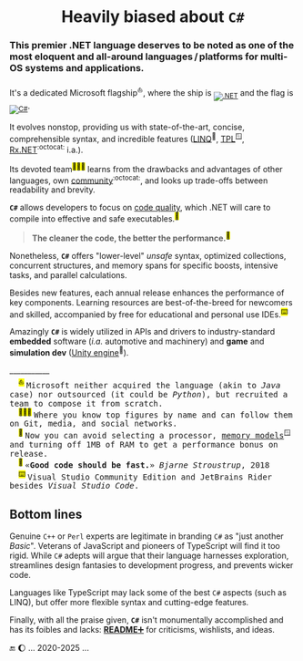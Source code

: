 <h1 align="center">Heavily biased about <code>C#</code></h1>

### This premier **.NET** language deserves to be noted as one of the most eloquent and all-around languages&thinsp;/&thinsp;platforms for multi-OS systems and applications. 
It's a dedicated Microsoft flagship<sup>⛵</sup>, where the ship is <sub>[![.NET](https://img.shields.io/badge/.NET-512BD4?logo=dotnet&logoColor=fff)](#)</sub> and the flag is <sub>[![C#](https://custom-icon-badges.demolab.com/badge/C%23-%23239120.svg?logo=cshrp&logoColor=white)](#)</sub>.

It evolves nonstop, providing us with state-of-the-art, concise, comprehensible syntax, and incredible features ([LINQ](https://stackoverflow.com/questions/2321724/where-can-i-get-a-good-concise-linq-cheatsheet)<sup>🔗</sup>, [TPL](https://docs.microsoft.com/en-us/dotnet/standard/parallel-programming/task-parallel-library-tpl)<sup>🪟</sup>, [Rx.NET](https://github.com/dotnet/reactive)<sup>:octocat:</sup> i.a.). 

Its devoted team<sup><mark>🧑‍🤝‍🧑</mark></sup> learns from the drawbacks and advantages of other languages, own [community](https://github.com/dotnet/csharplang/tree/main/proposals)<sup>:octocat:</sup>, and looks up trade-offs between readability and brevity.

**`C#`** allows developers to focus on [code quality](../software/QA/README+/code-quality.md), which .NET will care to compile into effective and safe executables.<sup><mark>💾</mark></sup> 

> **The cleaner the code, the better the performance.**<sup><mark>🪩</mark></sup>

Nonetheless, **`C#`** offers "lower-level" _unsafe_ syntax, optimized collections, concurrent structures, and memory spans for specific boosts, intensive tasks, and parallel calculations.

Besides new features, each annual release enhances the performance of key components. Learning resources are best-of-the-breed for newcomers and skilled, accompanied by free for educational and personal use IDEs.<sup><mark>⌨️</mark></sup>

Amazingly **`C#`** is widely utilized in APIs and drivers to industry-standard **embedded** software (_i.a._ automotive and machinery) and **game** and **simulation dev** ([Unity engine](https://unity.com/solutions/programming)<sup>🔗</sup>).

\___________\
&nbsp; &nbsp; <sup><mark>⛵</mark></sup>&nbsp;<samp>Microsoft neither acquired the language (akin to _Java_ case) nor outsourced (it could be _Python_), but recruited a team to compose it from scratch.</samp>\
&nbsp; &nbsp; <sup><mark>🧑‍🤝‍🧑</mark></sup>&nbsp;<samp>Where you know top figures by name and can follow them on Git, media, and social networks.</samp>\
&nbsp; &nbsp; <sup><mark>💾</mark></sup>&nbsp;<samp>Now you can avoid selecting a processor, [memory models](https://devblogs.microsoft.com/oldnewthing/20200728-00/?p=104012)<sup>🪟</sup> and turning off 1MB of RAM to get a performance bonus on release.</samp>\
&nbsp; &nbsp; <sup><mark>🪩</mark></sup>&nbsp;<samp>«<b>Good code should be fast.</b>» _Bjarne Stroustrup_, 2018</samp>\
&nbsp; &nbsp; <sup><mark>⌨️</mark></sup>&nbsp;<samp>Visual Studio Community Edition and JetBrains Rider besides <i>Visual Studio Code</i>.</samp>

## Bottom lines

Genuine `C++` or `Perl` experts are legitimate in branding `C#` as "just another _Basic_". Veterans of JavaScript and pioneers of TypeScript will find it too rigid. 
While `C#` adepts will argue that their language harnesses exploration, streamlines design fantasies to development progress, and prevents wicker code.

Languages like TypeScript may lack some of the best `C#` aspects (such as LINQ), but offer more flexible syntax and cutting-edge features. 

Finally, with all the praise given, **`C#`** isn't monumentally accomplished and has its foibles and lacks: [**README**➕](README+) for criticisms, wishlists, and ideas.

🔚 🌔 ... 2020-2025 ...
